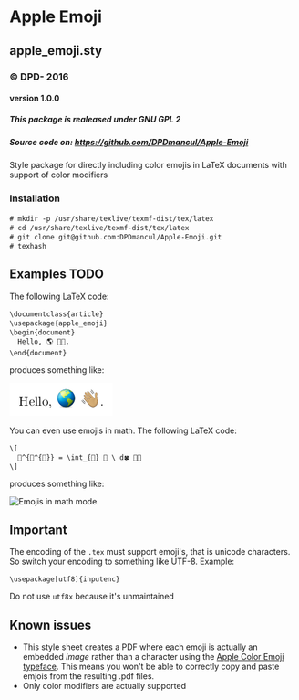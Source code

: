 Apple Emoji
===========
apple_emoji.sty
---------------
### © DPD- 2016
#### version 1.0.0
##### This package is realeased under GNU GPL 2
##### Source code on: https://github.com/DPDmancul/Apple-Emoji

Style package for directly including color emojis in LaTeX documents with support of color modifiers

### Installation

    # mkdir -p /usr/share/texlive/texmf-dist/tex/latex
    # cd /usr/share/texlive/texmf-dist/tex/latex
    # git clone git@github.com:DPDmancul/Apple-Emoji.git
    # texhash

## Examples TODO

The following LaTeX code:

    \documentclass{article}
    \usepackage{apple_emoji}
    \begin{document}
      Hello, 🌎 👋🏽.
    \end{document}

produces something like:

![Hello, world.](hello.png)

You can even use emojis in math. The following LaTeX code:

    \[
      🐊^{🐊^{🐊}} = \int_{🎃} 🙊 \ d🍀 👍🏻
    \]

produces something like:

![Emojis in math
mode.](math.png)

## Important
The encoding of the `.tex` must support emoji's, that is unicode characters. So switch your encoding to something like UTF-8.
Example:

    \usepackage[utf8]{inputenc}

Do not use `utf8x` because it's unmaintained

## Known issues

- This style sheet creates a PDF where each emoji is actually an embedded _image_
rather than a character using the [Apple Color Emoji
typeface](http://en.wikipedia.org/wiki/Apple_Color_Emoji). This means you won't
be able to correctly copy and paste emjois from the resulting .pdf files.
- Only color modifiers are actually supported

